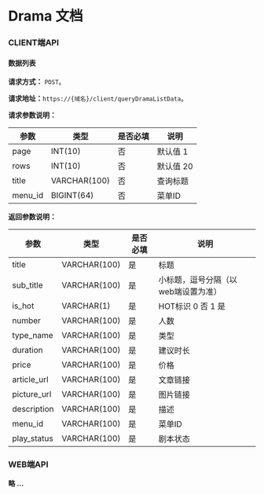 # Drama 文档

### CLIENT端API
#### 数据列表
**请求方式：** `POST`。

**请求地址：**`https://{域名}/client/queryDramaListData`。

**请求参数说明：**

|参数|类型|是否必填|说明|
|---|---|---|---|
|page|INT(10)|否|默认值 1|
|rows|INT(10)|否|默认值 20|
|title|VARCHAR(100)|否|查询标题|
|menu_id|BIGINT(64)|否|菜单ID|

**返回参数说明：**

|参数|类型|是否必填|说明|
|---|---|---|---|
|title|VARCHAR(100)|是|标题|
|sub_title|VARCHAR(100)|是|小标题，逗号分隔（以web端设置为准）|
|is_hot|VARCHAR(1)|是|HOT标识 0 否 1 是|
|number|VARCHAR(100)|是|人数|
|type_name|VARCHAR(100)|是|类型|
|duration|VARCHAR(100)|是|建议时长|
|price|VARCHAR(100)|是|价格|
|article_url|VARCHAR(100)|是|文章链接|
|picture_url|VARCHAR(100)|是|图片链接|
|description|VARCHAR(100)|是|描述|
|menu_id|VARCHAR(100)|是|菜单ID|
|play_status|VARCHAR(100)|是|剧本状态|

### WEB端API
**略 ...**


 
